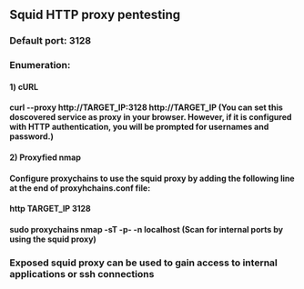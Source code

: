 ## Squid HTTP proxy pentesting

### Default port: 3128

### Enumeration:

#### 1) cURL

#### curl --proxy http://TARGET_IP:3128 http://TARGET_IP (You can set this doscovered service as proxy in your browser. However, if it is configured with HTTP authentication, you will be prompted for usernames and password.)

#### 2) Proxyfied nmap

#### Configure proxychains to use the squid proxy by adding the following line at the end of proxyhchains.conf file:

#### http  TARGET_IP 3128

#### sudo proxychains nmap -sT -p- -n localhost (Scan for internal ports by using the squid proxy)

### Exposed squid proxy can be used to gain access to internal applications or ssh connections
